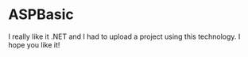 # ASPBasic

I really like it .NET and I had to upload a project using this technology. I hope you like it!
